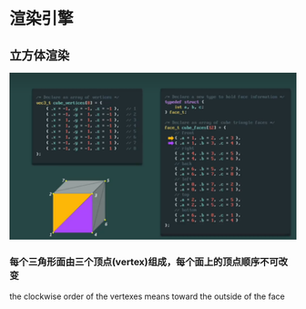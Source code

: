 # 渲染引擎
## 立方体渲染
![Markdown Logo](picture/pic1.png "Markdown")
### 每个三角形面由三个顶点(vertex)组成，每个面上的顶点顺序不可改变
the clockwise order of the vertexes means toward the outside of the face


